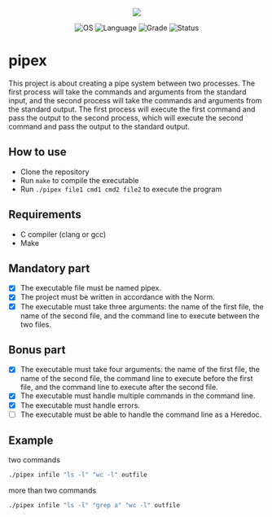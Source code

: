 <p align="center">
    <img src="https://game.42sp.org.br/static/assets/achievements/pipexm.png">
</p>

<p align="center">
    <img src="https://img.shields.io/badge/OS-Linux-blue" alt="OS">
    <img src="https://img.shields.io/badge/Language-C%20%7C%20C%2B%2B-orange.svg" alt="Language">
    <img src="https://img.shields.io/badge/Grade-115%2F100-brightgreen.svg" alt="Grade">
    <img src="https://img.shields.io/badge/Status-Completed-brightgreen.svg" alt="Status">
</p>

# pipex

This project is about creating a pipe system between two processes. The first process will take the commands and arguments from the standard input, and the second process will take the commands and arguments from the standard output. The first process will execute the first command and pass the output to the second process, which will execute the second command and pass the output to the standard output.

## How to use
- Clone the repository
- Run `make` to compile the executable
- Run `./pipex file1 cmd1 cmd2 file2` to execute the program

## Requirements

- C compiler (clang or gcc)
- Make

## Mandatory part

- [x] The executable file must be named pipex.
- [x] The project must be written in accordance with the Norm.
- [x] The executable must take three arguments: the name of the first file, the name of the second file, and the command line to execute between the two files.

## Bonus part

- [x] The executable must take four arguments: the name of the first file, the name of the second file, the command line to execute before the first file, and the command line to execute after the second file.
- [x] The executable must handle multiple commands in the command line.
- [x] The executable must handle errors.
- [ ] The executable must be able to handle the command line as a Heredoc.

## Example

two commands

``` bash
./pipex infile "ls -l" "wc -l" outfile
```

more than two commands

``` bash
./pipex infile "ls -l" "grep a" "wc -l" outfile
```
